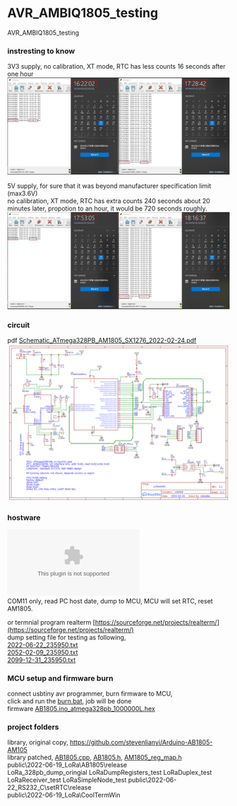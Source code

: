 # AVR_AMBIQ1805_testing
AVR_AMBIQ1805_testing


### instresting to know
3V3 supply, no calibration, XT mode, RTC has less counts 16 seconds after one hour  
![3V3_slow_RTC.JPG](3V3_slow_RTC.JPG)  


5V supply, for sure that it was beyond manufacturer specification limit (max3.6V)  
no calibration, XT mode, RTC has extra counts 240 seconds about 20 minutes later, propotion to an hour, it would be 720 seconds roughly.
![5V_fast_RTC.JPG](5V_fast_RTC.JPG)  

### circuit
pdf [Schematic_ATmega328PB_AM1805_SX1276_2022-02-24.pdf](Schematic_ATmega328PB_AM1805_SX1276_2022-02-24.pdf)  
![Schematic_ATmega328PB_AM1805_SX1276_2022-02-24.png](Schematic_ATmega328PB_AM1805_SX1276_2022-02-24.png)  


### hostware  
![setRTC.exe](setRTC.exe)  
COM11 only, read PC host date, dump to MCU, MCU will set RTC, reset AM1805.  

or termnial program realterm [https://sourceforge.net/projects/realterm/](https://sourceforge.net/projects/realterm/)  
dump setting file for testing as following,   
[2022-06-22_235950.txt](2022-06-22_235950.txt)  
[2052-02-09_235950.txt](2052-02-09_235950.txt)  
[2099-12-31_235950.txt](2099-12-31_235950.txt)  


### MCU setup and firmware burn  
connect usbtiny avr programmer, burn firmware to MCU,  
click and run the [burn.bat](burn.bat), job will be done   
firmware [AB1805.ino_atmega328pb_1000000L.hex](AB1805.ino_atmega328pb_1000000L.hex)  


### project folders
library, original copy, https://github.com/stevenlianyi/Arduino-AB1805-AM105  
library patched, 
[AB1805.cpp](AB1805.cpp), [AB1805.h](AB1805.h), [AM1805_reg_map.h](AM1805_reg_map.h)  
public\2022-06-19_LoRa\AB1805\release  
LoRa_328pb_dump_oringial
LoRaDumpRegisters_test
LoRaDuplex_test
LoRaReceiver_test
LoRaSimpleNode_test
public\2022-06-22_RS232_C\setRTC\release  
public\2022-06-19_LoRa\CoolTermWin



